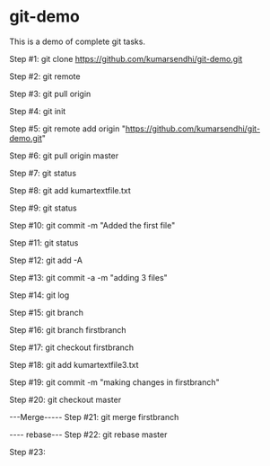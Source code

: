 # git-demo

This is a demo of complete git tasks.

Step #1:
git clone https://github.com/kumarsendhi/git-demo.git

Step #2:
git remote

Step #3:
git pull origin

Step #4:
git init

Step #5:
git remote add origin "https://github.com/kumarsendhi/git-demo.git"

Step #6:
git pull origin master

Step #7:
git status

Step #8:
git add kumartextfile.txt

Step #9:
git status

Step #10:
git commit -m "Added the first file"

Step #11:
git status

Step #12:
git add -A

Step #13:
git commit -a -m "adding 3 files"

Step #14:
git log

Step #15:
git branch

Step #16:
git branch firstbranch

Step #17:
git checkout firstbranch

Step #18:
git add kumartextfile3.txt

Step #19:
git commit -m "making changes in firstbranch"

Step #20:
git checkout master

---Merge-----
Step #21:
git merge firstbranch

---- rebase---
Step #22:
git rebase master


Step #23:

